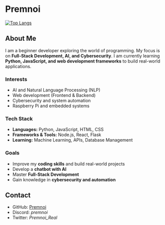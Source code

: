 # Premnoi  
[![Top Langs](https://github-readme-stats-eight-lac-66.vercel.app/api/top-langs/?username=Premnoi&theme=dark)](https://youtu.be/jJzw1h5CR-I?si=Nc8fHDTS_7m63ZNp)
## About Me  
I am a beginner developer exploring the world of programming. My focus is on **Full-Stack Development, AI, and Cybersecurity**. I am currently learning **Python, JavaScript, and web development frameworks** to build real-world applications.  

### Interests  
- AI and Natural Language Processing (NLP)  
- Web development (Frontend & Backend)  
- Cybersecurity and system automation  
- Raspberry Pi and embedded systems  

### Tech Stack  
- **Languages:** Python, JavaScript, HTML, CSS  
- **Frameworks & Tools:** Node.js, React, Flask  
- **Learning:** Machine Learning, APIs, Database Management  

### Goals  
- Improve my **coding skills** and build real-world projects  
- Develop a **chatbot with AI**  
- Master **Full-Stack Development**  
- Gain knowledge in **cybersecurity and automation**  

## Contact  
- GitHub: [Premnoi](https://github.com/Premnoi)  
- Discord: *premnoi*  
- Twitter: *Premnoi_Real*  
